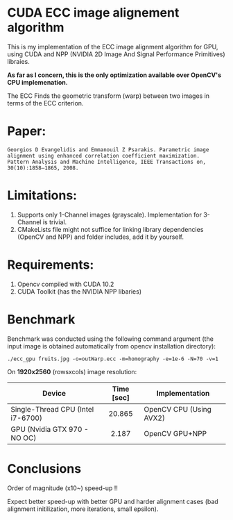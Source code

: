 # CUDA ECC image alignement algorithm

This is my implementation of the ECC image alignment algorithm for GPU, using CUDA and NPP (NVIDIA 2D Image And Signal Performance Primitives) libraies. 

**As far as I concern, this is the only optimization available over OpenCV's CPU implemenation.**

The ECC Finds the geometric transform (warp) between two images in terms of the ECC criterion.

# Paper:
```
Georgios D Evangelidis and Emmanouil Z Psarakis. Parametric image alignment using enhanced correlation coefficient maximization.
Pattern Analysis and Machine Intelligence, IEEE Transactions on, 30(10):1858–1865, 2008.
```
# Limitations: 
1) Supports only 1-Channel images (grayscale). Implementation for 3-Channel is trivial. 
2) CMakeLists file might not suffice for linking library dependencies (OpenCV and NPP) and folder includes, add it by yourself.

# Requirements:
1) Opencv compiled with CUDA 10.2
2) CUDA Toolkit (has the NVIDIA NPP libaries) 

# Benchmark

Benchmark was conducted using the following command argument (the input image is obtained automatically from opencv installation directory):
```
./ecc_gpu fruits.jpg -o=outWarp.ecc -m=homography -e=1e-6 -N=70 -v=1
```
On **1920x2560** (rowsxcols) image resolution:

| Device        | Time [sec]           | Implementation |
| ------------- |:-------------:| ------------- |
| Single-Thread CPU (Intel i7-6700)      | 20.865 | OpenCV CPU (Using AVX2)
| GPU (Nvidia GTX 970 - NO OC)      | 2.187      |  OpenCV GPU+NPP

# Conclusions

Order of magnitude (x10~) speed-up !!

Expect better speed-up with better GPU and harder alignment cases (bad alignment initilization, more iterations, small epsilon).
